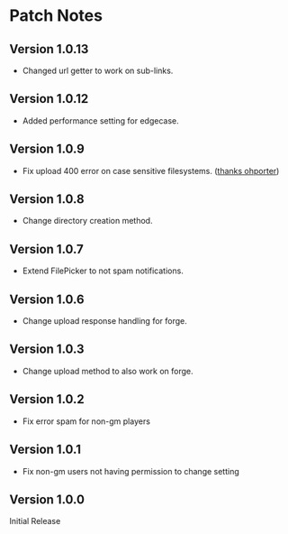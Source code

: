 # Patch Notes

## Version 1.0.13

* Changed url getter to work on sub-links.

## Version 1.0.12

* Added performance setting for edgecase.

## Version 1.0.9

* Fix upload 400 error on case sensitive filesystems. ([thanks ohporter](https://github.com/ardittristan/VTTExternalActorViewer/pull/5))

## Version 1.0.8

* Change directory creation method.

## Version 1.0.7

* Extend FilePicker to not spam notifications.

## Version 1.0.6

* Change upload response handling for forge.

## Version 1.0.3

* Change upload method to also work on forge.

## Version 1.0.2

* Fix error spam for non-gm players

## Version 1.0.1

* Fix non-gm users not having permission to change setting

## Version 1.0.0

Initial Release
